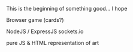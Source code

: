 This is the beginning of something good... I hope

Browser game (cards?)

NodeJS / ExpressJS
sockets.io

pure JS & HTML representation of art